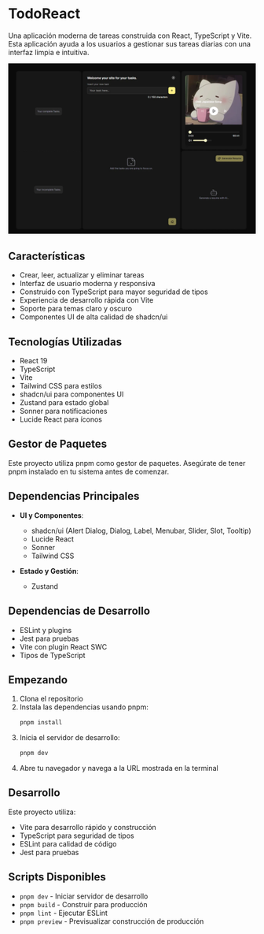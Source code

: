 # TodoReact

Una aplicación moderna de tareas construida con React, TypeScript y Vite. Esta aplicación ayuda a los usuarios a gestionar sus tareas diarias con una interfaz limpia e intuitiva.

<img src="./public/TodoReactBg.webp" alt="TodoReact Screenshot">

## Características

- Crear, leer, actualizar y eliminar tareas
- Interfaz de usuario moderna y responsiva
- Construido con TypeScript para mayor seguridad de tipos
- Experiencia de desarrollo rápida con Vite
- Soporte para temas claro y oscuro
- Componentes UI de alta calidad de shadcn/ui

## Tecnologías Utilizadas

- React 19
- TypeScript
- Vite
- Tailwind CSS para estilos
- shadcn/ui para componentes UI
- Zustand para estado global
- Sonner para notificaciones
- Lucide React para íconos

## Gestor de Paquetes

Este proyecto utiliza pnpm como gestor de paquetes. Asegúrate de tener pnpm instalado en tu sistema antes de comenzar.

## Dependencias Principales

- **UI y Componentes**:

  - shadcn/ui (Alert Dialog, Dialog, Label, Menubar, Slider, Slot, Tooltip)
  - Lucide React
  - Sonner
  - Tailwind CSS

- **Estado y Gestión**:

  - Zustand

## Dependencias de Desarrollo

- ESLint y plugins
- Jest para pruebas
- Vite con plugin React SWC
- Tipos de TypeScript

## Empezando

1. Clona el repositorio
2. Instala las dependencias usando pnpm:
   ```bash
   pnpm install
   ```
3. Inicia el servidor de desarrollo:
   ```bash
   pnpm dev
   ```
4. Abre tu navegador y navega a la URL mostrada en la terminal

## Desarrollo

Este proyecto utiliza:

- Vite para desarrollo rápido y construcción
- TypeScript para seguridad de tipos
- ESLint para calidad de código
- Jest para pruebas

## Scripts Disponibles

- `pnpm dev` - Iniciar servidor de desarrollo
- `pnpm build` - Construir para producción
- `pnpm lint` - Ejecutar ESLint
- `pnpm preview` - Previsualizar construcción de producción
